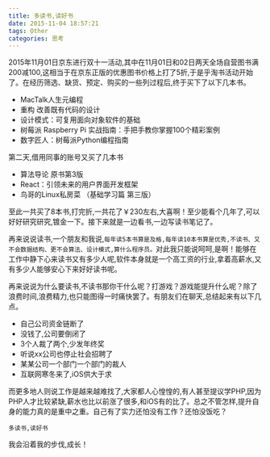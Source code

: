 ```yaml
---
title: 多读书,读好书
date: 2015-11-04 18:57:21
tags: Other
categories: 思考
---
```

2015年11月01日京东进行双十一活动,其中在11月01日和02日两天全场自营图书满200减100,这相当于在京东正版的优惠图书价格上打了5折,于是乎淘书活动开始了。在经历筛选、缺货、预定、购买的一些列过程后,终于买下了以下几本书。

* MacTalk人生元编程
* 重构 改善既有代码的设计
* 设计模式：可复用面向对象软件的基础
* 树莓派 Raspberry Pi 实战指南：手把手教你掌握100个精彩案例
* 数字匠人：树莓派Python编程指南

第二天,借用同事的账号又买了几本书

* 算法导论 原书第3版
* React：引领未来的用户界面开发框架 
* 鸟哥的Linux私房菜 （基础学习篇 第三版）

至此一共买了8本书,打完折,一共花了￥230左右,大喜啊！至少能看个几年了,可以好好研究研究,镀金一下。接下来就是一边看书,一边写读书笔记了。

再来说说读书,一个朋友和我说,`每年读5本书算是及格,每年读10本书算是优秀,不读书、又不会数据结构、更不会算法、设计模式,算什么程序员。`对此我只能说呵呵,是啊！能够在工作中静下心来读书又有多少人呢,软件本身就是一个高工资的行业,拿着高薪水,又有多少人能够安心下来好好读书呢。

再来说说为什么要读书,不读书那你干什么呢？打游戏？游戏能提升什么呢？除了浪费时间,浪费精力,也只能图得一时痛快罢了。有朋友们在聊天,总结起来有以下几点。

* 自己公司资金链断了
* 没钱了,公司要倒闭了
* 3个人裁了两个,少发年终奖
* 听说xx公司也停止社会招聘了
* 某某公司一个部门一个部门的裁人
* 互联网寒冬来了,iOS供大于求

而更多地人则说工作是越来越难找了,大家都人心惶惶的,有人甚至提议学PHP,因为PHP人才比较紧缺,薪水也比以前涨了很多,和iOS有的比了。总之不管怎样,提升自身的能力真的是重中之重。自己有了实力还怕没有工作？还怕没饭吃？

`多读书,读好书`

我会沿着我的步伐,成长！

